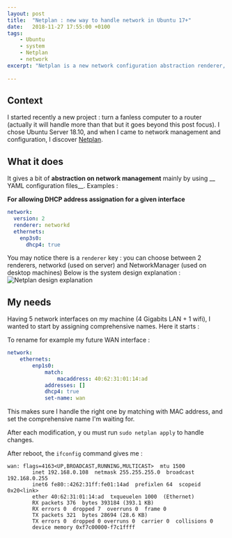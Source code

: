 ```yaml
---
layout: post
title:  "Netplan : new way to handle network in Ubuntu 17+"
date:   2018-11-27 17:55:00 +0100
tags:
    - Ubuntu
    - system
    - Netplan
    - network
excerpt: "Netplan is a new network configuration abstraction renderer, available in Ubuntu 17+. It drastically simplifies stuff when it comes to network handling."
    
---
```


## Context
I started recently a new project : turn a fanless computer to a router (actually it will handle more than that but it goes beyond this post focus). I chose Ubuntu Server 18.10, and when I came to network management and configuration, I discover [Netplan](https://netplan.io/).
 
## What it does
It gives a bit of __abstraction on network management__ mainly by using __ YAML configuration files__. Examples :

__For allowing DHCP address assignation for a given interface__ 
```yaml
network:
  version: 2
  renderer: networkd
  ethernets:
    enp3s0:
      dhcp4: true
```         

You may notice there is a `renderer` key : you can choose between 2 renderers, networkd (used on server) and NetworkManager (used on desktop machines)
Below is the system design explanation : 
![Netplan design explanation](https://assets.ubuntu.com/v1/a1a80854-netplan_design_overview.svg)

## My needs
Having 5 network interfaces on my machine (4 Gigabits LAN + 1 wifi), I wanted to start by assigning comprehensive names. Here it starts :

To rename for example my future WAN interface :

```yaml
network:
    ethernets:
        enp1s0:
            match:
                macaddress: 40:62:31:01:14:ad
            addresses: []
            dhcp4: true
            set-name: wan
```
This makes sure I handle the right one by matching with MAC address, and set the comprehensive name I'm waiting for.

After each modification, y ou must run `sudo netplan apply` to handle changes.

After reboot, the `ifconfig` command gives me : 

```
wan: flags=4163<UP,BROADCAST,RUNNING,MULTICAST>  mtu 1500
        inet 192.168.0.108  netmask 255.255.255.0  broadcast 192.168.0.255
        inet6 fe80::4262:31ff:fe01:14ad  prefixlen 64  scopeid 0x20<link>
        ether 40:62:31:01:14:ad  txqueuelen 1000  (Ethernet)
        RX packets 376  bytes 393184 (393.1 KB)
        RX errors 0  dropped 7  overruns 0  frame 0
        TX packets 321  bytes 28694 (28.6 KB)
        TX errors 0  dropped 0 overruns 0  carrier 0  collisions 0
        device memory 0xf7c00000-f7c1ffff  

```
